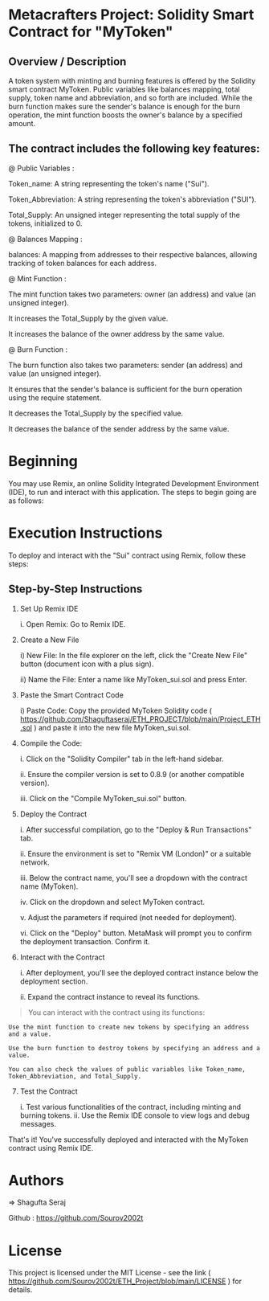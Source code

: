 # Metacrafters Project: Solidity Smart Contract for "MyToken"

## Overview / Description

A token system with minting and burning features is offered by the Solidity smart contract MyToken. Public variables like balances mapping, total supply, token name and abbreviation, and so forth are included. While the burn function makes sure the sender's balance is enough for the burn operation, the mint function boosts the owner's balance by a specified amount.

## The contract includes the following key features:

@ Public Variables :

Token_name: A string representing the token's name ("Sui").

Token_Abbreviation: A string representing the token's abbreviation ("SUI").

Total_Supply: An unsigned integer representing the total supply of the tokens, initialized to 0.

@ Balances Mapping :

balances: A mapping from addresses to their respective balances, allowing tracking of token balances for each address.

@ Mint Function :

The mint function takes two parameters: owner (an address) and value (an unsigned integer).

It increases the Total_Supply by the given value.

It increases the balance of the owner address by the same value.

@ Burn Function :

The burn function also takes two parameters: sender (an address) and value (an unsigned integer).

It ensures that the sender's balance is sufficient for the burn operation using the require statement.

It decreases the Total_Supply by the specified value.

It decreases the balance of the sender address by the same value.

# Beginning

You may use Remix, an online Solidity Integrated Development Environment (IDE), to run and interact with this application. 
The steps to begin going are as follows:

# Execution Instructions

To deploy and interact with the "Sui" contract using Remix, follow these steps:

## Step-by-Step Instructions

1. Set Up Remix IDE
   
    i. Open Remix: Go to Remix IDE.
   
2. Create a New File

     i) New File: In the file explorer on the left, click the "Create New File" button (document icon with a plus sign).
   
     ii) Name the File: Enter a name like MyToken_sui.sol and press Enter.
   
3. Paste the Smart Contract Code
   
     i) Paste Code: Copy the provided MyToken Solidity code ( https://github.com/Shaguftaseraj/ETH_PROJECT/blob/main/Project_ETH.sol ) and paste it into the new 
        file MyToken_sui.sol.

4. Compile the Code:

      i. Click on the "Solidity Compiler" tab in the left-hand sidebar.

      ii. Ensure the compiler version is set to 0.8.9 (or another compatible version).

      iii. Click on the "Compile MyToken_sui.sol" button.
   
5. Deploy the Contract
   
    i. After successful compilation, go to the "Deploy & Run Transactions" tab.
   
    ii. Ensure the environment is set to "Remix VM (London)" or a suitable network.
   
    iii. Below the contract name, you'll see a dropdown with the contract name (MyToken).
   
    iv. Click on the dropdown and select MyToken contract.
   
    v. Adjust the parameters if required (not needed for deployment).
   
    vi. Click on the "Deploy" button. MetaMask will prompt you to confirm the deployment transaction. Confirm it.
   
6.  Interact with the Contract

     i. After deployment, you'll see the deployed contract instance below the deployment section.
    
     ii. Expand the contract instance to reveal its functions.
    
   > You can interact with the contract using its functions:

    Use the mint function to create new tokens by specifying an address and a value.
    
    Use the burn function to destroy tokens by specifying an address and a value.
    
    You can also check the values of public variables like Token_name, Token_Abbreviation, and Total_Supply.
    
7. Test the Contract

      i. Test various functionalities of the contract, including minting and burning tokens.
      ii. Use the Remix IDE console to view logs and debug messages.
   
That's it! You've successfully deployed and interacted with the MyToken contract using Remix IDE.

# Authors
=> Shagufta Seraj

Github : https://github.com/Sourov2002t

# License
This project is licensed under the MIT License - see the link ( https://github.com/Sourov2002t/ETH_Project/blob/main/LICENSE ) for details.


   
